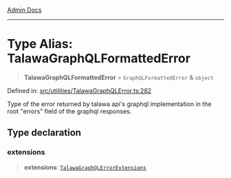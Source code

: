 [Admin Docs](/)

***

# Type Alias: TalawaGraphQLFormattedError

> **TalawaGraphQLFormattedError** = `GraphQLFormattedError` & `object`

Defined in: [src/utilities/TalawaGraphQLError.ts:282](https://github.com/PurnenduMIshra129th/talawa-api/blob/75f0e499b44e2c3bed70cf951ac8ac374317f43b/src/utilities/TalawaGraphQLError.ts#L282)

Type of the error returned by talawa api's graphql implementation in the root "errors" field of the graphql responses.

## Type declaration

### extensions

> **extensions**: [`TalawaGraphQLErrorExtensions`](TalawaGraphQLErrorExtensions.md)
